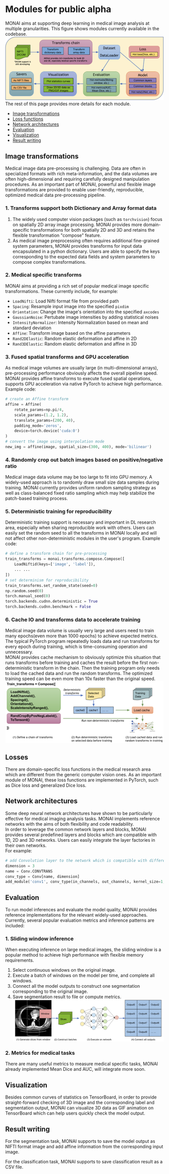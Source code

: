 # Modules for public alpha

MONAI aims at supporting deep learning in medical image analysis at multiple granularities.
This figure shows modules currently available in the codebase.
![image](../images/end_to_end_process.png)
The rest of this page provides more details for each module.

* [Image transformations](#image-transformations)
* [Loss functions](#losses)
* [Network architectures](#network-architectures)
* [Evaluation](#evaluation)
* [Visualization](#visualization)
* [Result writing](#result-writing)

## Image transformations
Medical image data pre-processing is challenging.  Data are often in specialized formats with rich meta-information, and the data volumes are often high-dimensional and requiring carefully designed manipulation procedures. As an important part of MONAI, powerful and flexible image transformations are provided to enable user-friendly, reproducible, optimized medical data pre-processing pipeline.

### 1. Transforms support both Dictionary and Array format data
1. The widely used computer vision packages (such as ``torchvision``) focus on spatially 2D array image processing. MONAI provides more domain-specific transformations for both spatially 2D and 3D and retains the flexible transformation "compose" feature.
2.  As medical image preprocessing often requires additional fine-grained system parameters, MONAI provides transforms for input data encapsulated in a python dictionary. Users are able to specify the keys corresponding to the expected data fields and system parameters to compose complex transformations.

### 2. Medical specific transforms
MONAI aims at providing a rich set of popular medical image specific transformations. These currently include, for example:


- `LoadNifti`:  Load Nifti format file from provided path
- `Spacing`:  Resample input image into the specified `pixdim`
- `Orientation`: Change the image's orientation into the specified `axcodes`
- `GaussianNoise`: Pertubate image intensities by adding statistical noises
- `IntensityNormalizer`: Intensity Normalization based on mean and standard deviation
- `Affine`: Transform image based on the affine parameters
- `Rand2DElastic`: Random elastic deformation and affine in 2D
- `Rand3DElastic`: Random elastic deformation and affine in 3D

### 3. Fused spatial transforms and GPU acceleration
As medical image volumes are usually large (in multi-dimensional arrays), pre-processing performance obviously affects the overall pipeline speed. MONAI provides affine transforms to execute fused spatial operations, supports GPU acceleration via native PyTorch to achieve high performance.
Example code:
```py
# create an Affine transform
affine = Affine(
    rotate_params=np.pi/4,
    scale_params=(1.2, 1.2),
    translate_params=(200, 40),
    padding_mode='zeros',
    device=torch.device('cuda:0')
)
# convert the image using interpolation mode
new_img = affine(image, spatial_size=(300, 400), mode='bilinear')
```

### 4. Randomly crop out batch images based on positive/negative ratio
Medical image data volume may be too large to fit into GPU memory. A widely-used approach is to randomly draw small size data samples during training. MONAI currently provides uniform random sampling strategy as well as class-balanced fixed ratio sampling which may help stabilize the patch-based training process.

### 5. Deterministic training for reproducibility
Deterministic training support is necessary and important in DL research area, especially when sharing reproducible work with others. Users can easily set the random seed to all the transforms in MONAI locally and will not affect other non-deterministic modules in the user's program.
Example code:
```py
# define a transform chain for pre-processing
train_transforms = monai.transforms.compose.Compose([
    LoadNiftid(keys=['image', 'label']),
    ... ...
])
# set determinism for reproducibility
train_transforms.set_random_state(seed=0)
np.random.seed(0)
torch.manual_seed(0)
torch.backends.cudnn.deterministic = True
torch.backends.cudnn.benchmark = False
```

### 6. Cache IO and transforms data to accelerate training
Medical image data volume is usually very large and users need to train many
epochs(even more than 1000 epochs) to achieve expected metrics. The typical PyTorch program repeatedly loads data and run transforms for every epoch during training, which is time-consuming operation and unnecessary.  
MONAI provides cache mechanism to obviously optimize this situation that runs transforms before training and caches the result before the first non-deterministic transform in the chain. Then the training program only needs to load the cached data and run the random transforms. The optimized training speed can be even more than 10x faster than the original speed.
![image](../images/cache_dataset.png)

## Losses
There are domain-specific loss functions in the medical research area which are different from the generic computer vision ones. As an important module of MONAI, these loss functions are implemented in PyTorch, such as Dice loss and generalized Dice loss.

## Network architectures
Some deep neural network architectures have shown to be particularly effective for medical imaging analysis tasks. MONAI implements reference networks with the aims of both flexibility and code readability.  
In order to leverage the common network layers and blocks, MONAI provides several predefined layers and blocks which are compatible with 1D, 2D and 3D networks. Users can easily integrate the layer factories in their own networks.  
For example:  
```py
# add Convolution layer to the network which is compatible with different spatial dimensions.
dimension = 3
name = Conv.CONVTRANS
conv_type = Conv[name, dimension]
add_module('conv1', conv_type(in_channels, out_channels, kernel_size=1, bias=False))
```

## Evaluation
To run model inferences and evaluate the model quality, MONAI provides reference implementations for the relevant widely-used approaches. Currently, several popular evaluation metrics and inference patterns are included:

### 1. Sliding window inference
When executing inference on large medical images, the sliding window is a popular method to achieve high performance with flexible memory requirements.
1. Select continuous windows on the original image.
2. Execute a batch of windows on the model per time, and complete all windows.
3. Connect all the model outputs to construct one segmentation corresponding to the original image.
4. Save segmentation result to file or compute metrics.
![image](../images/sliding_window.png)

### 2. Metrics for medical tasks
There are many useful metrics to measure medical specific tasks, MONAI already implemented Mean Dice and AUC, will integrate more soon.

## Visualization
Besides common curves of statistics on TensorBoard, in order to provide straight-forward checking of 3D image and the corresponding label and segmentation output, MONAI can visualize 3D data as GIF animation on TensorBoard which can help users quickly check the model output.

## Result writing
For the segmentation task, MONAI supports to save the model output as NIFTI format image and add affine information from the corresponding input image.

For the classification task, MONAI supports to save classification result as a CSV file.
